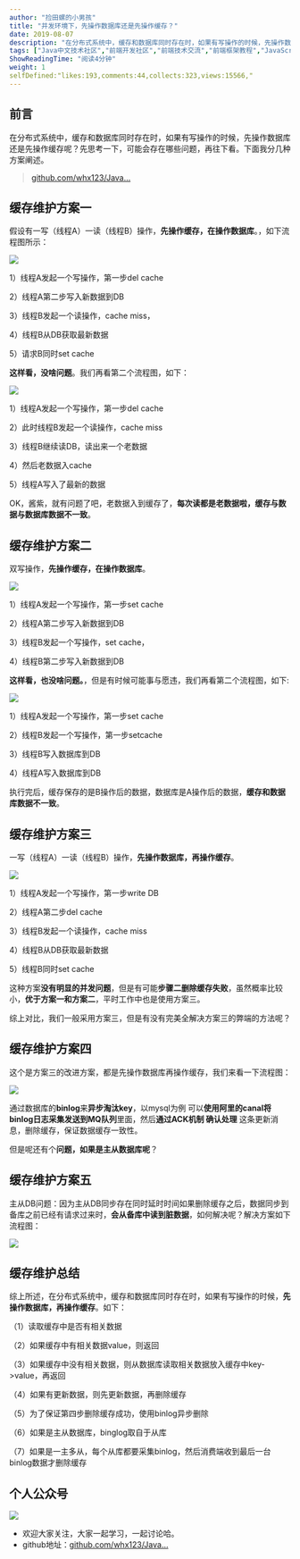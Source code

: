 ```yaml
---
author: "捡田螺的小男孩"
title: "并发环境下，先操作数据库还是先操作缓存？"
date: 2019-08-07
description: "在分布式系统中，缓存和数据库同时存在时，如果有写操作的时候，先操作数据库还是先操作缓存呢？先思考一下，可能会存在哪些问题，再往下看。下面我分几种方案阐述。 假设有一写（线程A）一读（线程B）操作，先操作缓存，在操作数据库。，如下流程图所示： 这样看，没啥问题。我们再看第二个流程…"
tags: ["Java中文技术社区","前端开发社区","前端技术交流","前端框架教程","JavaScript 学习资源","CSS 技巧与最佳实践","HTML5 最新动态","前端工程师职业发展","开源前端项目","前端技术趋势"]
ShowReadingTime: "阅读4分钟"
weight: 1
selfDefined:"likes:193,comments:44,collects:323,views:15566,"
---
```

前言
--

在分布式系统中，缓存和数据库同时存在时，如果有写操作的时候，先操作数据库还是先操作缓存呢？先思考一下，可能会存在哪些问题，再往下看。下面我分几种方案阐述。

> [github.com/whx123/Java…](https://link.juejin.cn?target=https%3A%2F%2Fgithub.com%2Fwhx123%2FJavaHome "https://github.com/whx123/JavaHome")

缓存维护方案一
-------

假设有一写（线程A）一读（线程B）操作，**先操作缓存，在操作数据库**。，如下流程图所示：

![](/images/jueJin/16c09e4c5c718c7.png)

1）线程A发起一个写操作，第一步del cache

2）线程A第二步写入新数据到DB

3）线程B发起一个读操作，cache miss，

4）线程B从DB获取最新数据

5）请求B同时set cache

**这样看，没啥问题**。我们再看第二个流程图，如下：

![](/images/jueJin/16c09e12153a79b.png)

1）线程A发起一个写操作，第一步del cache

2）此时线程B发起一个读操作，cache miss

3）线程B继续读DB，读出来一个老数据

4）然后老数据入cache

5）线程A写入了最新的数据

OK，酱紫，就有问题了吧，老数据入到缓存了，**每次读都是老数据啦，缓存与数据与数据库数据不一致**。

缓存维护方案二
-------

双写操作，**先操作缓存，在操作数据库**。

![](/images/jueJin/16c09f09e4c1c29.png)

1）线程A发起一个写操作，第一步set cache

2）线程A第二步写入新数据到DB

3）线程B发起一个写操作，set cache，

4）线程B第二步写入新数据到DB

**这样看，也没啥问题。**，但是有时候可能事与愿违，我们再看第二个流程图，如下:

![](/images/jueJin/16c0eb335ee9b87.png)

1）线程A发起一个写操作，第一步set cache

2）线程B发起一个写操作，第一步setcache

3）线程B写入数据库到DB

4）线程A写入数据库到DB

执行完后，缓存保存的是B操作后的数据，数据库是A操作后的数据，**缓存和数据库数据不一致**。

缓存维护方案三
-------

一写（线程A）一读（线程B）操作，**先操作数据库，再操作缓存**。

![](/images/jueJin/16c0ec1c874c19e.png)

1）线程A发起一个写操作，第一步write DB

2）线程A第二步del cache

3）线程B发起一个读操作，cache miss

4）线程B从DB获取最新数据

5）线程B同时set cache

这种方案**没有明显的并发问题**，但是有可能**步骤二删除缓存失败**，虽然概率比较小，**优于方案一和方案二**，平时工作中也是使用方案三。

综上对比，我们一般采用方案三，但是有没有完美全解决方案三的弊端的方法呢？

缓存维护方案四
-------

这个是方案三的改进方案，都是先操作数据库再操作缓存，我们来看一下流程图：

![](/images/jueJin/16c0f4116f0a062.png)

通过数据库的**binlog**来**异步淘汰key**，以mysql为例 可以**使用阿里的canal将binlog日志采集发送到MQ队列**里面，然后**通过ACK机制 确认处理** 这条更新消息，删除缓存，保证数据缓存一致性。

但是呢还有个**问题，如果是主从数据库呢**？

缓存维护方案五
-------

主从DB问题：因为主从DB同步存在同时延时时间如果删除缓存之后，数据同步到备库之前已经有请求过来时，**会从备库中读到脏数据**，如何解决呢？解决方案如下流程图：

![](/images/jueJin/16c0f481dee559a.png)

缓存维护总结
------

综上所述，在分布式系统中，缓存和数据库同时存在时，如果有写操作的时候，**先操作数据库，再操作缓存**。如下：

（1）读取缓存中是否有相关数据

（2）如果缓存中有相关数据value，则返回

（3）如果缓存中没有相关数据，则从数据库读取相关数据放入缓存中key->value，再返回

（4）如果有更新数据，则先更新数据，再删除缓存

（5）为了保证第四步删除缓存成功，使用binlog异步删除

（6）如果是主从数据库，binglog取自于从库

（7）如果是一主多从，每个从库都要采集binlog，然后消费端收到最后一台binlog数据才删除缓存

个人公众号
-----

![](/images/jueJin/16c381c89b127bb.png)

*   欢迎大家关注，大家一起学习，一起讨论哈。
*   github地址：[github.com/whx123/Java…](https://link.juejin.cn?target=https%3A%2F%2Fgithub.com%2Fwhx123%2FJavaHome "https://github.com/whx123/JavaHome")